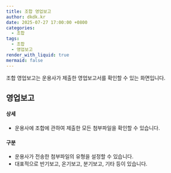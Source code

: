 ```yaml
---
title: 조합 영업보고
author: dkdk.kr
date: 2025-07-27 17:00:00 +0800
categories:
  - 조합
tags:
  - 조합
  - 영업보고
render_with_liquid: true
mermaid: false
---
```

조합 영업보고는 운용사가 제출한 영업보고서를 확인할 수 있는 화면입니다.  
## 영업보고
#### 상세
 - 운용사에 조합에 관하여 제출한 모든 첨부파일을 확인할 수 있습니다. 
#### 구분
- 운용사가 전송한 첨부파일의 유형을 설정할 수 있습니다.
- 대표적으로 반기보고, 온기보고, 분기보고, 기타 등이 있습니다. 